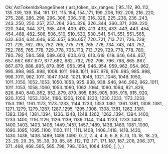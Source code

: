 Ok(
    AstTokenIdxRangeSheet {
        ast_token_idx_ranges: [
            95..112,
            90..112,
            135..139,
            139..154,
            161..171,
            115..154,
            154..171,
            199..206,
            192..206,
            216..220,
            275..286,
            286..296,
            296..306,
            306..316,
            316..326,
            225..236,
            236..243,
            243..250,
            250..257,
            257..264,
            264..326,
            326..344,
            360..371,
            209..220,
            220..344,
            344..371,
            385..409,
            409..413,
            413..433,
            433..443,
            443..454,
            454..468,
            482..506,
            506..510,
            510..530,
            530..541,
            541..551,
            551..565,
            632..634,
            634..646,
            655..657,
            646..657,
            720..721,
            713..721,
            726..729,
            721..729,
            762..765,
            752..765,
            775..778,
            765..778,
            734..743,
            743..752,
            752..765,
            765..778,
            729..778,
            705..713,
            713..729,
            729..778,
            778..780,
            780..792,
            584..589,
            589..603,
            603..613,
            613..619,
            619..646,
            646..657,
            657..667,
            667..677,
            677..682,
            682..792,
            792..796,
            796..798,
            865..867,
            867..879,
            888..895,
            879..895,
            953..954,
            946..954,
            959..962,
            954..962,
            995..998,
            985..998,
            1008..1011,
            998..1011,
            967..976,
            976..985,
            985..998,
            998..1011,
            962..1011,
            1047..1048,
            1021..1048,
            1021..1048,
            1048..1050,
            1011..1050,
            1052..1053,
            1050..1053,
            925..938,
            938..946,
            946..962,
            962..1011,
            1011..1053,
            1058..1060,
            1053..1060,
            1062..1064,
            1060..1064,
            821..826,
            826..840,
            840..852,
            852..879,
            879..895,
            895..905,
            905..915,
            915..920,
            920..1053,
            1053..1064,
            1196..1206,
            1206..1230,
            1230..1233,
            1173..1233,
            1153..1161,
            1161..1173,
            1173..1233,
            1144..1233,
            1353..1361,
            1361..1381,
            1308..1381,
            1271..1279,
            1279..1287,
            1287..1295,
            1295..1308,
            1308..1381,
            1262..1381,
            1383..1394,
            1381..1394,
            1236..1248,
            1248..1262,
            1262..1394,
            1394..1400,
            1233..1400,
            1116..1126,
            1126..1139,
            1139..1144,
            1144..1233,
            1233..1400,
            1400..1403,
            1403..1408,
            1449..1457,
            1457..1489,
            1438..1489,
            1081..1090,
            1090..1095,
            1095..1100,
            1100..1111,
            1111..1408,
            1408..1418,
            1418..1430,
            1430..1438,
            1438..1489,
            1489..1490,
            0..2,
            2..4,
            4..6,
            6..8,
            8..13,
            13..18,
            18..23,
            23..29,
            29..35,
            35..39,
            39..85,
            85..112,
            112..171,
            171..187,
            187..206,
            206..371,
            371..468,
            468..565,
            565..798,
            798..1064,
            1064..1490,
        ],
    },
)